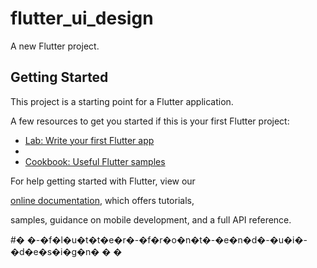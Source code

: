# flutter_ui_design

A new Flutter project.



## Getting Started

This project is a starting point for a Flutter application.


A few resources to get you started if this is your first Flutter project:

- [Lab: Write your first Flutter app](https://flutter.dev/docs/get-started/codelab)
- 
- [Cookbook: Useful Flutter samples](https://flutter.dev/docs/cookbook)

For help getting started with Flutter, view our

[online documentation](https://flutter.dev/docs), which offers tutorials,

samples, guidance on mobile development, and a full API reference.

#� �-�f�l�u�t�t�e�r�-�f�r�o�n�t�-�e�n�d�-�u�i�-�d�e�s�i�g�n�
�
�
